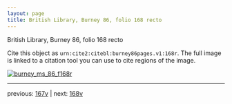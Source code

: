 ```yaml
---
layout: page
title: British Library, Burney 86, folio 168 recto
---
```


British Library, Burney 86, folio 168 recto

Cite this object as `urn:cite2:citebl:burney86pages.v1:168r`.  The full image is linked to a citation tool you can use to cite regions of the image.

[![burney_ms_86_f168r](http://www.homermultitext.org/iipsrv?IIIF=/project/homer/pyramidal/deepzoom/citebl/burney86imgs/v1/burney_ms_86_f168r.tif/full/800,/0/default.jpg)](http://www.homermultitext.org/ict2/?urn=urn:cite2:citebl:burney86imgs.v1:burney_ms_86_f168r) 

---

previous:  [167v](../167v/) | next: [168v](../168v/)